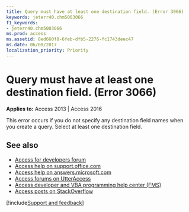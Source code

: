 ```yaml
---
title: Query must have at least one destination field. (Error 3066)
keywords: jeterr40.chm5003066
f1_keywords:
- jeterr40.chm5003066
ms.prod: access
ms.assetid: 8ed660f8-6feb-dfb5-2276-fc1743deec47
ms.date: 06/08/2017
localization_priority: Priority
---
```



# Query must have at least one destination field. (Error 3066)

  

**Applies to:** Access 2013 | Access 2016

This error occurs if you do not specify any destination field names when you create a query. Select at least one destination field.

## See also

- [Access for developers forum](https://social.msdn.microsoft.com/Forums/office/home?forum=accessdev)
- [Access help on support.office.com](https://support.office.com/search/results?query=Access)
- [Access help on answers.microsoft.com](https://answers.microsoft.com/)
- [Access forums on UtterAccess](http://www.utteraccess.com/forum/index.php?act=idx)
- [Access developer and VBA programming help center (FMS)](http://www.fmsinc.com/MicrosoftAccess/developer/)
- [Access posts on StackOverflow](https://stackoverflow.com/questions/tagged/ms-access)

[!include[Support and feedback](~/includes/feedback-boilerplate.md)]

